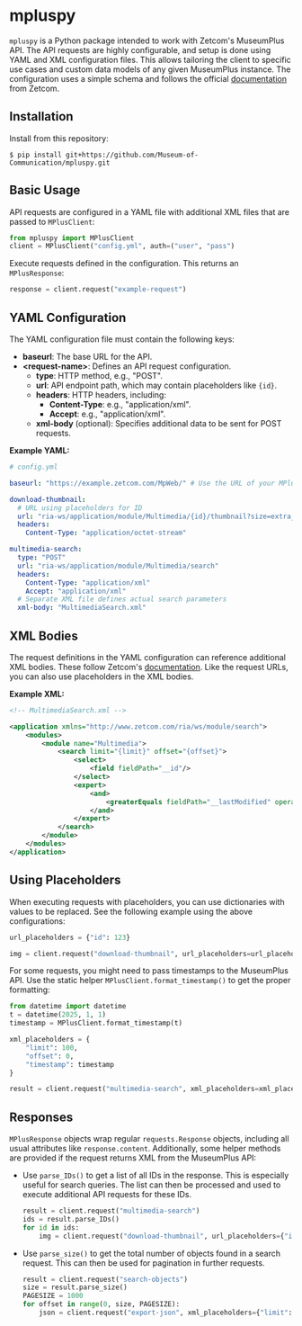 # mpluspy
`mpluspy` is a Python package intended to work with Zetcom's MuseumPlus API. The API requests are highly configurable, and setup is done using YAML and XML configuration files. This allows tailoring the client to specific use cases and custom data models of any given MuseumPlus instance. The configuration uses a simple schema and follows the official [documentation](https://docs.zetcom.com/framework-public/ws/ws-api-module.html) from Zetcom.

## Installation
Install from this repository:
```shell
$ pip install git+https://github.com/Museum-of-Communication/mpluspy.git
```

## Basic Usage
API requests are configured in a YAML file with additional XML files that are passed to `MPlusClient`:

```python
from mpluspy import MPlusClient
client = MPlusClient("config.yml", auth=("user", "pass")
```

Execute requests defined in the configuration. This returns an `MPlusResponse`:

```python
response = client.request("example-request")
```

## YAML Configuration
The YAML configuration file must contain the following keys:

- **baseurl**: The base URL for the API.
- **\<request-name\>**: Defines an API request configuration.
    - **type**: HTTP method, e.g., "POST".
    - **url**: API endpoint path, which may contain placeholders like `{id}`.
    - **headers**: HTTP headers, including:
        - **Content-Type**: e.g., "application/xml".
        - **Accept**: e.g., "application/xml".
    - **xml-body** (optional): Specifies additional data to be sent for POST requests.
        
**Example YAML:**

```yml
# config.yml

baseurl: "https://example.zetcom.com/MpWeb/" # Use the URL of your MPlus instance here

download-thumbnail:
  # URL using placeholders for ID
  url: "ria-ws/application/module/Multimedia/{id}/thumbnail?size=extra_large"
  headers:
    Content-Type: "application/octet-stream"

multimedia-search:
  type: "POST"
  url: "ria-ws/application/module/Multimedia/search"
  headers:
    Content-Type: "application/xml"
    Accept: "application/xml"
  # Separate XML file defines actual search parameters
  xml-body: "MultimediaSearch.xml"
```

## XML Bodies
The request definitions in the YAML configuration can reference additional XML bodies. These follow Zetcom's [documentation](https://docs.zetcom.com/framework-public/ws/ws-api-module.html). Like the request URLs, you can also use placeholders in the XML bodies.

**Example XML:**

```xml
<!-- MultimediaSearch.xml -->

<application xmlns="http://www.zetcom.com/ria/ws/module/search">
    <modules>
        <module name="Multimedia">
            <search limit="{limit}" offset="{offset}">
                <select>
                    <field fieldPath="__id"/>
                </select>
                <expert>
                    <and>
                        <greaterEquals fieldPath="__lastModified" operand="{timestamp}"/>
                    </and>
                </expert>
            </search>
        </module>
    </modules>
</application>
```

## Using Placeholders
When executing requests with placeholders, you can use dictionaries with values to be replaced. See the following example using the above configurations:

```python
url_placeholders = {"id": 123}

img = client.request("download-thumbnail", url_placeholders=url_placeholders)
```

For some requests, you might need to pass timestamps to the MuseumPlus API. Use the static helper `MPlusClient.format_timestamp()` to get the proper formatting:

```python
from datetime import datetime
t = datetime(2025, 1, 1)
timestamp = MPlusClient.format_timestamp(t)

xml_placeholders = {
    "limit": 100,
    "offset": 0,
    "timestamp": timestamp
}

result = client.request("multimedia-search", xml_placeholders=xml_placeholders)
```

## Responses
`MPlusResponse` objects wrap regular `requests.Response` objects, including all usual attributes like `response.content`. Additionally, some helper methods are provided if the request returns XML from the MuseumPlus API:

- Use `parse_IDs()` to get a list of all IDs in the response. This is especially useful for search queries. The list can then be processed and used to execute additional API requests for these IDs.
    
    ```python
    result = client.request("multimedia-search")
    ids = result.parse_IDs()
    for id in ids:
        img = client.request("download-thumbnail", url_placeholders={"id": id})
    ```

- Use `parse_size()` to get the total number of objects found in a search request. This can then be used for pagination in further requests.
    
    ```python
    result = client.request("search-objects")
    size = result.parse_size()
    PAGESIZE = 1000
    for offset in range(0, size, PAGESIZE):
        json = client.request("export-json", xml_placeholders={"limit": PAGESIZE, "offset": offset})
    ```

